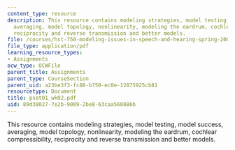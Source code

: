 ```yaml
---
content_type: resource
description: This resource contains modeling strategies, model testing, model success,
  averaging, model topology, nonlinearity, modeling the eardrum, cochlear compressibility,
  reciprocity and reverse transmission and better models.
file: /courses/hst-750-modeling-issues-in-speech-and-hearing-spring-2006/89d380277e2b90092be863caa560886b_pset01_wk02.pdf
file_type: application/pdf
learning_resource_types:
- Assignments
ocw_type: OCWFile
parent_title: Assignments
parent_type: CourseSection
parent_uid: a23be3f3-fc88-b750-ec0e-12875925cb81
resourcetype: Document
title: pset01_wk02.pdf
uid: 89d38027-7e2b-9009-2be8-63caa560886b
---
```

This resource contains modeling strategies, model testing, model success, averaging, model topology, nonlinearity, modeling the eardrum, cochlear compressibility, reciprocity and reverse transmission and better models.

